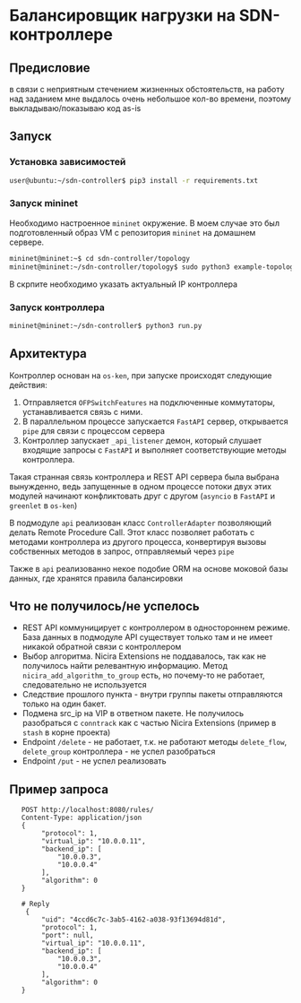 # Балансировщик нагрузки на SDN-контроллере

## Предисловие
в связи с неприятным стечением жизненных обстоятельств, на работу над заданием мне выдалось очень небольшое кол-во времени, поэтому выкладываю/показываю код as-is


## Запуск
### Установка зависимостей
```sh
user@ubuntu:~/sdn-controller$ pip3 install -r requirements.txt
```
### Запуск **mininet**
Необходимо настроенное `mininet` окружение. В моем случае это был подготовленный образ VM с репозитория `mininet` на домашнем сервере.
```sh
mininet@mininet:~$ cd sdn-controller/topology
mininet@mininet:~/sdn-controller/topology$ sudo python3 example-topology.py
```
В скрпите необходимо указать актуальный IP контроллера

### Запуск контроллера
```sh
mininet@mininet:~/sdn-controller$ python3 run.py
```
## Архитектура

Контроллер основан на `os-ken`, при запуске происходят следующие действия:

1. Отправляется `OFPSwitchFeatures` на подключенные коммутаторы, устанавливается связь с ними.
2. В параллельном процессе запускается `FastAPI` сервер, открывается `pipe` для связи с процессом сервера
3. Контроллер запускает `_api_listener` демон, который слушает входящие запросы с `FastAPI` и выполняет соответствующие методы контроллера.

Такая странная связь контроллера и REST API сервера была выбрана вынужденно, ведь запущенные в одном процессе потоки двух этих модулей начинают конфликтовать друг с другом (`asyncio` в `FastAPI` и `greenlet` в `os-ken`)

В подмодуле `api` реализован класс `ControllerAdapter` позволяющий делать Remote Procedure Call. Этот класс позволяет работать с методами контроллера из другого процесса, конвертируя вызовы собственных методов в запрос, отправляемый через `pipe`

Также в `api` реализованно некое подобие ORM на основе моковой базы данных, где хранятся правила балансировки

## Что не получилось/не успелось
- REST API коммуницирует с контроллером в одностороннем режиме. База данных в подмодуле API существует только там и не имеет никакой обратной связи с контроллером
- Выбор алгоритма. Nicira Extensions не поддавалось, так как не получилось найти релевантную информацию. Метод `nicira_add_algorithm_to_group` есть, но почему-то не работает, следовательно не используется
- Следствие прошлого пункта - внутри группы пакеты отправляются только на один бакет.
- Подмена src_ip на VIP в ответном пакете. Не получилось разобраться с `conntrack` как с частью Nicira Extensions (пример в `stash` в корне проекта)
- Endpoint `/delete` - не работает, т.к. не работают методы `delete_flow`, `delete_group` контроллера - не успел разобраться
- Endpoint `/put` - не успел реализовать

## Пример запроса

```http d
   POST http://localhost:8080/rules/
   Content-Type: application/json
   {
        "protocol": 1,
        "virtual_ip": "10.0.0.11",
        "backend_ip": [
            "10.0.0.3",
            "10.0.0.4"
        ],
        "algorithm": 0
   }

   # Reply
    {
        "uid": "4ccd6c7c-3ab5-4162-a038-93f13694d81d",
        "protocol": 1,
        "port": null,
        "virtual_ip": "10.0.0.11",
        "backend_ip": [
            "10.0.0.3",
            "10.0.0.4"
        ],
        "algorithm": 0
   }
   ```
